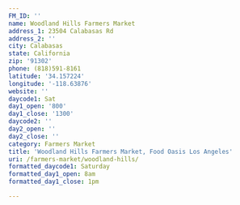 ```yaml
---
FM_ID: ''
name: Woodland Hills Farmers Market
address_1: 23504 Calabasas Rd
address_2: ''
city: Calabasas
state: California
zip: '91302'
phone: (818)591-8161
latitude: '34.157224'
longitude: '-118.63876'
website: ''
daycode1: Sat
day1_open: '800'
day1_close: '1300'
daycode2: ''
day2_open: ''
day2_close: ''
category: Farmers Market
title: 'Woodland Hills Farmers Market, Food Oasis Los Angeles'
uri: /farmers-market/woodland-hills/
formatted_daycode1: Saturday
formatted_day1_open: 8am
formatted_day1_close: 1pm

---
```

